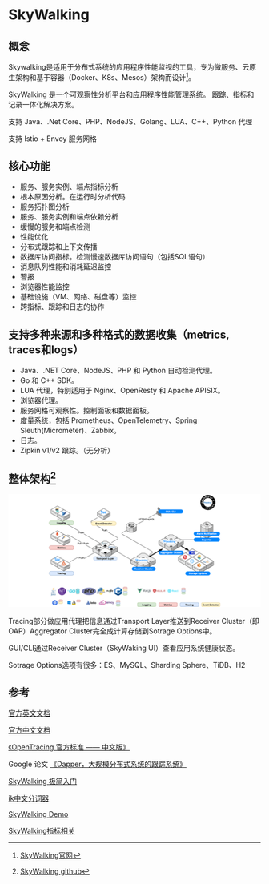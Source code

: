 # SkyWalking

## 概念

Skywalking是适用于分布式系统的应用程序性能监视的工具，专为微服务、云原生架构和基于容器（Docker、K8s、Mesos）架构而设计[^1]。

SkyWalking 是一个可观察性分析平台和应用程序性能管理系统。 跟踪、指标和记录一体化解决方案。

支持 Java、.Net Core、PHP、NodeJS、Golang、LUA、C++、Python 代理

支持 Istio + Envoy 服务网格

## 核心功能

- 服务、服务实例、端点指标分析
- 根本原因分析。在运行时分析代码
- 服务拓扑图分析
- 服务、服务实例和端点依赖分析
- 缓慢的服务和端点检测
- 性能优化
- 分布式跟踪和上下文传播
- 数据库访问指标。检测慢速数据库访问语句（包括SQL语句）
- 消息队列性能和消耗延迟监控
- 警报
- 浏览器性能监控
- 基础设施（VM、网络、磁盘等）监控
- 跨指标、跟踪和日志的协作

## 支持多种来源和多种格式的数据收集（metrics, traces和logs）

- Java、.NET Core、NodeJS、PHP 和 Python 自动检测代理。
- Go 和 C++ SDK。
- LUA 代理，特别适用于 Nginx、OpenResty 和 Apache APISIX。
- 浏览器代理。
- 服务网格可观察性。控制面板和数据面板。
- 度量系统，包括 Prometheus、OpenTelemetry、Spring Sleuth(Micrometer)、Zabbix。
- 日志。
- Zipkin v1/v2 跟踪。（无分析）

## 整体架构[^2]

![SkyWalking架构图](assets/skywaking-arch.png)

Tracing部分做应用代理把信息通过Transport Layer推送到Receiver Cluster（即OAP）Aggregator Cluster完全成计算存储到Sotrage Options中。

GUI/CLI通过Receiver Cluster（SkyWaking UI）查看应用系统健康状态。

Sotrage Options选项有很多：ES、MySQL、Sharding Sphere、TiDB、H2

## 参考

[官方英文文档](https://github.com/apache/skywalking/tree/master/docs) 

[官方中文文档](https://github.com/SkyAPM/document-cn-translation-of-skywalking)

[《OpenTracing 官方标准 —— 中文版》](https://github.com/opentracing-contrib/opentracing-specification-zh)

Google 论文 [《Dapper，大规模分布式系统的跟踪系统》](https://bigbully.github.io/Dapper-translation/)

[SkyWalking 极简入门](https://skywalking.apache.org/zh/2020-04-19-skywalking-quick-start/)

[ik中文分词器](https://cloud.tencent.com/developer/article/1817667)

[SkyWalking Demo](http://demo.skywalking.apache.org/)

[SkyWalking指标相关](https://www.jianshu.com/p/055e4223d054)

[^1]: [SkyWalking官网](http://skywalking.apache.org/)
[^2]: [SkyWalking github](https://github.com/apache/skywalking)
